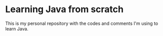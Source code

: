 # Learning Java from scratch

This is my personal repository with the codes and comments I'm using to learn Java.

